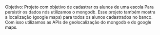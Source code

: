 Objetivo: Projeto com objetivo de cadastrar os alunos de uma escola
Para persistir os dados nós utilizamos o mongodb. 
Esse projeto também mostra a localização (google maps) para todos os alunos 
cadastrados no banco. Com isso utilizamos as APIs de geolocalização do mongodb e do google maps.
